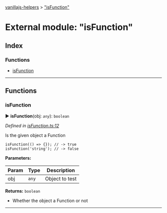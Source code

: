 [vanillajs-helpers](../README.md) > ["isFunction"](../modules/_isfunction_.md)



# External module: "isFunction"

## Index

### Functions

* [isFunction](_isfunction_.md#isfunction)



---
## Functions
<a id="isfunction"></a>

###  isFunction

► **isFunction**(obj: *`any`*): `boolean`



*Defined in [isFunction.ts:12](https://github.com/Tokimon/vanillajs-helpers/blob/17062f0/isFunction.ts#L12)*



Is the given object a Function

    isFunction(() => {}); // -> true
    isFunction('string'); // -> false


**Parameters:**

| Param | Type | Description |
| ------ | ------ | ------ |
| obj | `any`   |  Object to test |





**Returns:** `boolean`
- Whether the object a Function or not






___


